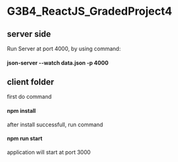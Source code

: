# G3B4_ReactJS_GradedProject4

## server side
Run Server at port 4000, by using command:
#### json-server --watch data.json -p 4000

## client folder
first do command 
#### npm install

after install successfull, run command
#### npm run start
application will start at port 3000
